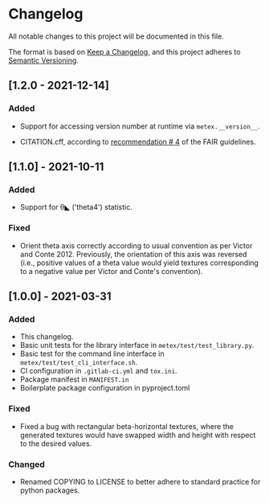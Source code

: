 # Changelog
All notable changes to this project will be documented in this file.

The format is based on [Keep a
Changelog](https://keepachangelog.com/en/1.0.0/), and this project
adheres to [Semantic Versioning](https://semver.org/spec/v2.0.0.html).

## [1.2.0 - 2021-12-14]
### Added
- Support for accessing version number at runtime via `metex.__version__`.

- CITATION.cff, according to [recommendation #
  4](https://fair-software.eu/recommendations/citation) of the FAIR guidelines.

## [1.1.0] - 2021-10-11
### Added
- Support for θ◣ ('theta4') statistic.
### Fixed
- Orient theta axis correctly according to usual convention as per
  Victor and Conte 2012. Previously, the orientation of this axis was
  reversed (i.e., positive values of a theta value would yield
  textures corresponding to a negative value per Victor and Conte's
  convention).

## [1.0.0] - 2021-03-31
### Added
- This changelog.
- Basic unit tests for the library interface in
 `metex/test/test_library.py`.
- Basic test for the command line interface in
  `metex/test/test_cli_interface.sh`.
- CI configuration in `.gitlab-ci.yml` and `tox.ini`.
- Package manifest in `MANIFEST.in`
- Boilerplate package configuration in pyproject.toml
### Fixed
- Fixed a bug with rectangular beta-horizontal textures, where the
  generated textures would have swapped width and height with respect
  to the desired values.
### Changed
- Renamed COPYING to LICENSE to better adhere to standard practice for
  python packages.

